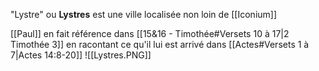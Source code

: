 "Lystre" ou **Lystres** est une ville localisée non loin de [[Iconium]]

[[Paul]] en fait référence dans [[15&16 - Timothée#Versets 10 à 17|2 Timothée 3]] en racontant ce qu'il lui est arrivé dans [[Actes#Versets 1 à 7|Actes 14:8-20]]
![[Lystres.PNG]]